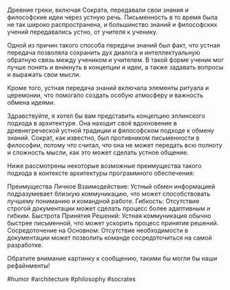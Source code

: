 Древние греки, включая Сократа, передавали свои знания и философские идеи через устную речь. Письменность в то время была не так широко распространена, и большинство знаний и философских учений передавались устно, от учителя к ученику.

Одной из причин такого способа передачи знаний был факт, что устная передача позволяла сохранить дух диалога и интеллектуальную обратную связь между учеником и учителем. В такой форме ученик мог лучше понять и вникнуть в концепции и идеи, а также задавать вопросы и выражать свои мысли.

Кроме того, устная передача знаний включала элементы ритуала и церемонии, что помогало создать особую атмосферу и важность обмена идеями.


Здравствуйте, я хотел бы вам представить концепцию эллинского подхода в архитектуре. Она находит своё вдохновение в древнегреческой устной традиции и философском подходе к обмену знаний. Сократ, как известно, был противником письменности в философии, потому что считал, что она не может передать всю полноту и сложность мысли, как это может сделать устное общение.

Ниже рассмотрены некоторые возможные преимущества такого подхода в контексте архитектуры программного обеспечения:

Преимущества
Личное Взаимодействие: Устный обмен информацией подразумевает близкую коммуникацию, что может способствовать лучшему пониманию и командной работе.
Гибкость: Отсутствие строгой документации может сделать процесс более адаптивным и гибким.
Быстрота Принятия Решений: Устная коммуникация обычно быстрее письменной, что может ускорить процесс принятия решений.
Сосредоточение на Основном: Отсутствие необходимости в документации может позволить команде сосредоточиться на самой разработке.

Обратите внимание картинку к сообщению, такими бы могли бы наши рефайнменты!

#humor #architecture #philosophy #socrates